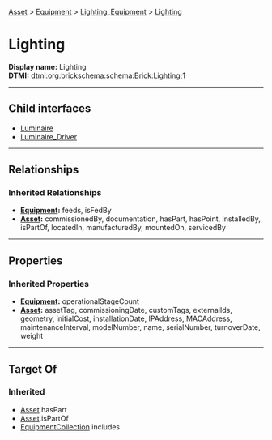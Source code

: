 [Asset](../../../Asset.md) > [Equipment](../../Equipment.md) > [Lighting_Equipment](../Lighting_Equipment.md) > [Lighting](#)
# Lighting

**Display name:** Lighting<br />
**DTMI:** dtmi:org:brickschema:schema:Brick:Lighting;1

---

## Child interfaces
* [Luminaire](Luminaire.md)
* [Luminaire_Driver](Luminaire_Driver.md)

---

## Relationships
### Inherited Relationships
* **[Equipment](../../Equipment.md):** feeds, isFedBy
* **[Asset](../../../Asset.md):** commissionedBy, documentation, hasPart, hasPoint, installedBy, isPartOf, locatedIn, manufacturedBy, mountedOn, servicedBy

---

## Properties
### Inherited Properties
* **[Equipment](../../Equipment.md):** operationalStageCount
* **[Asset](../../../Asset.md):** assetTag, commissioningDate, customTags, externalIds, geometry, initialCost, installationDate, IPAddress, MACAddress, maintenanceInterval, modelNumber, name, serialNumber, turnoverDate, weight

---

## Target Of
### Inherited
* [Asset](../../../Asset.md).hasPart
* [Asset](../../../Asset.md).isPartOf
* [EquipmentCollection](../../../../Collection/AssetCollection/EquipmentCollection/EquipmentCollection.md).includes
